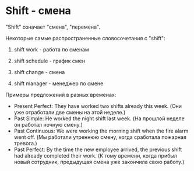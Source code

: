 # Shift - смена




"Shift" означает "смена", "перемена".

Некоторые самые распространенные словосочетания с "shift":

1. shift work - работа по сменам

2. shift schedule - график смен

3. shift change - смена

4. shift manager - менеджер по смене

Примеры предложений в разных временах:

- Present Perfect: They have worked two shifts already this week. (Они уже отработали две смены на этой неделе.)
- Past Simple: He worked the night shift last week. (На прошлой неделе он работал ночную смену.)
- Past Continuous: We were working the morning shift when the fire alarm went off. (Мы работали утреннюю смену, когда сработала пожарная тревога.)
- Past Perfect: By the time the new employee arrived, the previous shift had already completed their work. (К тому времени, когда прибыл новый сотрудник, предыдущая смена уже закончила свою работу.)